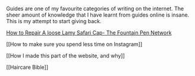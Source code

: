 Guides are one of my favourite categories of writing on the internet. The sheer amount of knowledge that I have learnt from guides online is insane. This is my attempt to start giving back.



[How to Repair A loose Lamy Safari Cap- The Fountain Pen Network](https://www.fountainpennetwork.com/forum/topic/202486-repair-a-lamy-safari-cap/)

[[How to make sure you spend less time on Instagram]]

[[How I made this part of the website, and why]]

[[Haircare Bible]]


